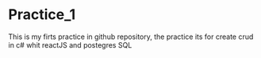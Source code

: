 # Practice_1
This is my firts practice in github repository, the practice its for create crud in c# whit reactJS and postegres SQL
